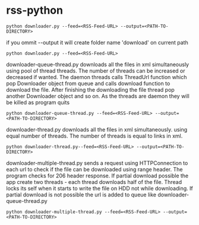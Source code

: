 rss-python
==========
```
python downloader.py --feed=<RSS-Feed-URL> --output=<PATH-TO-DIRECTORY>
```
if you ommit --output it will create folder name 'download' on current path
```    
python downloader.py --feed=<RSS-Feed-URL>
```
downloader-queue-thread.py downloads all the files in xml simultaneously using pool of thread threads. The number of threads can be increased or decreased if wanted. The daemon threads calls ThreadUrl function which pop Downloader object from queue and calls download function to download the file. After finishing the downloading the file thread pop another Downloader object and so on. As the threads are daemon they will be killed as program quits  
```   
python downloader-queue-thread.py --feed=<RSS-Feed-URL> --output=<PATH-TO-DIRECTORY>
```
downloader-thread.py downloads all the files in xml simultaneously. using equal number of threads. The number of threads is equal to links in xml.  
```   
python downloader-thread.py--feed=<RSS-Feed-URL> --output=<PATH-TO-DIRECTORY>
```
downloader-multiple-thread.py sends a request using HTTPConnection to each url to check if the file can be downloaded using range header. The program checks for 206 header response. If partial download possible the app create two threads - each thread downloads half of the file. Thread locks its self when it starts to write the file on HDD not while downloading. If partial download is not possible the url is added to queue like downloader-queue-thread.py
``` 
python downloader-multiple-thread.py --feed=<RSS-Feed-URL> --output=<PATH-TO-DIRECTORY>
```